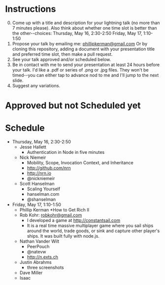 Instructions
============
0. Come up with a title and description for your lightning talk (no more than 7 minutes please). Also think about whether one time slot is better than the other--choices: 
Thursday, May 16, 2:30-2:50
Friday, May 17, 1:10-1:50
1. Propose your talk by emailing me: phillipkerman@gmail.com
Or by cloning this repository, adding a document with your presentation title and preferred time slot, then make a pull request.
2. See your talk approved and/or scheduled below.
3. Be in contact with me to send your presentation at least 24 hours before your talk.  I'd like a .pdf or series of .png or .jpg files.  They won't be timed--you can either tap to advance nod to me and I'll jump to the next slide.
4. Suggest any variations. 


Approved but not Scheduled yet
==========================



Schedule
=================
* Thursday, May 16, 2:30-2:50
	* Jesse Hallett
		* Authentication in Node in five minutes
	* Nick Niemeir
		* Mobility, Scope, Invocation Context, and Inheritance
		* http://github.com/nrn
		* http://nrn.io
		* @nickniemeir
	* Scott Hanselman
		* Scaling Yourself
		* hanselman.com
		* @shanselman
* Friday, May 17, 1:10-1:50
	* Phillip Kerman
		*How to Get Rich II
	* Rob Kohr: robkohr@gmail.com
		* I developed a game at http://constantsail.com
		* It is a real time massive multiplayer game where you sail ships around the world, trade goods, or sink and capture other player's ships. It was built fully with node.js.
	* Nathan Vander Wilt 
		* PeerPouch 
		* @natevw  
		* http://n.exts.ch
	* Justin Abrahms
		* three screenshots
	* Dave Miller
	* Isaac

